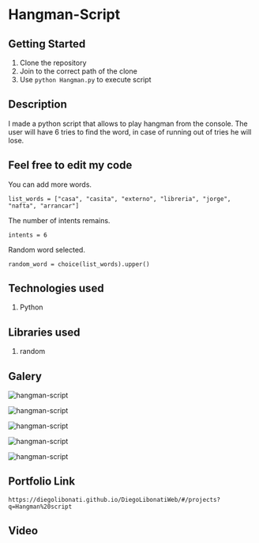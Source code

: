 # Hangman-Script

## Getting Started

1. Clone the repository
2. Join to the correct path of the clone
3. Use `python Hangman.py` to execute script

## Description

I made a python script that allows to play hangman from the console. The user will have 6 tries to find the word, in case of running out of tries he will lose.

## Feel free to edit my code

You can add more words.

```
list_words = ["casa", "casita", "externo", "libreria", "jorge", "nafta", "arrancar"]
```

The number of intents remains.

```
intents = 6
```

Random word selected.

```
random_word = choice(list_words).upper()
```

## Technologies used

1. Python

## Libraries used

1. random

## Galery

![hangman-script](https://raw.githubusercontent.com/DiegoLibonati/DiegoLibonatiWeb/main/data/projects/Python/Imagenes/hangman-0.jpg)

![hangman-script](https://raw.githubusercontent.com/DiegoLibonati/DiegoLibonatiWeb/main/data/projects/Python/Imagenes/hangman-1.jpg)

![hangman-script](https://raw.githubusercontent.com/DiegoLibonati/DiegoLibonatiWeb/main/data/projects/Python/Imagenes/hangman-2.jpg)

![hangman-script](https://raw.githubusercontent.com/DiegoLibonati/DiegoLibonatiWeb/main/data/projects/Python/Imagenes/hangman-3.jpg)

![hangman-script](https://raw.githubusercontent.com/DiegoLibonati/DiegoLibonatiWeb/main/data/projects/Python/Imagenes/hangman-4.jpg)

## Portfolio Link

`https://diegolibonati.github.io/DiegoLibonatiWeb/#/projects?q=Hangman%20script`

## Video
